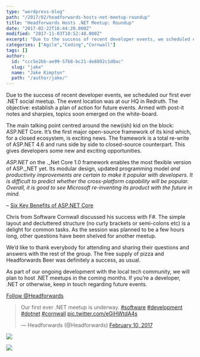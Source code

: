 ```yaml
---
type: "wordpress-blog"
path: "/2017/02/headforwards-hosts-net-meetup-roundup"
title: "Headforwards Hosts .NET Meetup: Roundup"
date: "2017-02-22T16:44:20.000Z"
modified: "2017-11-03T10:52:48.000Z"
excerpt: "Due to the success of recent developer events, we scheduled our first ever .NET social meetup. The event location was at our HQ in Redruth. The objective: establish a plan of action for future events. Armed with post-it notes and sharpies, topics soon emerged on the white-board. The main talking point centred around the new(ish) …"
categories: ["Agile","Coding","Cornwall"]
tags: []
author:
  id: "ccc5e2bb-ae99-57b8-bc21-de8892c1d0ac"
  slug: "jake"
  name: "Jake Kimpton"
  path: "/author/jake/"
---
```

Due to the success of recent developer events, we scheduled our first ever .NET social meetup. The event location was at our HQ in Redruth. The objective: establish a plan of action for future events. Armed with post-it notes and sharpies, topics soon emerged on the white-board.

The main talking point centred around the new(ish) kid on the block: ASP.NET Core. It’s the first major open-source framework of its kind which, for a closed ecosystem, is exciting news. The framework is a total re-write of ASP.NET 4.6 and runs side by side to closed-source counterpart. This gives developers some new and exciting opportunities.

_ASP.NET on_ the ._Net Core 1.0 framework enables the most flexible version of ASP._NET yet. Its modular design, updated programming model _and productivity improvements are certain to make it popular with developers. It is difficult to predict whether the cross-platform capability will be popular. Overall, it is good to see Microsoft re-inventing its product with the future in mind._

– [Six Key Benefits of ASP.NET Core](http://www.trigent.com/blog/six-key-benefits-of-asp-net-core-1-0-which-make-it-different-better/)

Chris from Software Cornwall discussed his success with F#. The simple layout and decluttered structure (no curly brackets or semi-colons etc) is a delight for common tasks. As the session was planned to be a few hours long, other questions have been shelved for another meetup.

We’d like to thank everybody for attending and sharing their questions and answers with the rest of the group. The free supply of pizza and Headforwards Beer was definitely a success, as usual.

As part of our ongoing development with the local tech community, we will plan to host .NET meetups in the coming months. If you’re a developer, .NET or otherwise, keep in touch regarding future events.

[Follow @Headforwards](https://twitter.com/Headforwards)

> Our first ever .NET meetup is underway. [#software](https://twitter.com/hashtag/software?src=hash) [#development](https://twitter.com/hashtag/development?src=hash) [#dotnet](https://twitter.com/hashtag/dotnet?src=hash) [#cornwall](https://twitter.com/hashtag/cornwall?src=hash) [pic.twitter.com/eGiHWtdA4s](https://t.co/eGiHWtdA4s)
> 
> — Headforwards (@Headforwards) [February 10, 2017](https://twitter.com/Headforwards/status/830105259804618753)

<section class="gallery">

![](//headforwards.com/wp-content/uploads/2017/02/IMG_1364-web-2048-2.jpg)

![](//headforwards.com/wp-content/uploads/2017/02/IMG_1357-web-2048-2.jpg)

</section>

